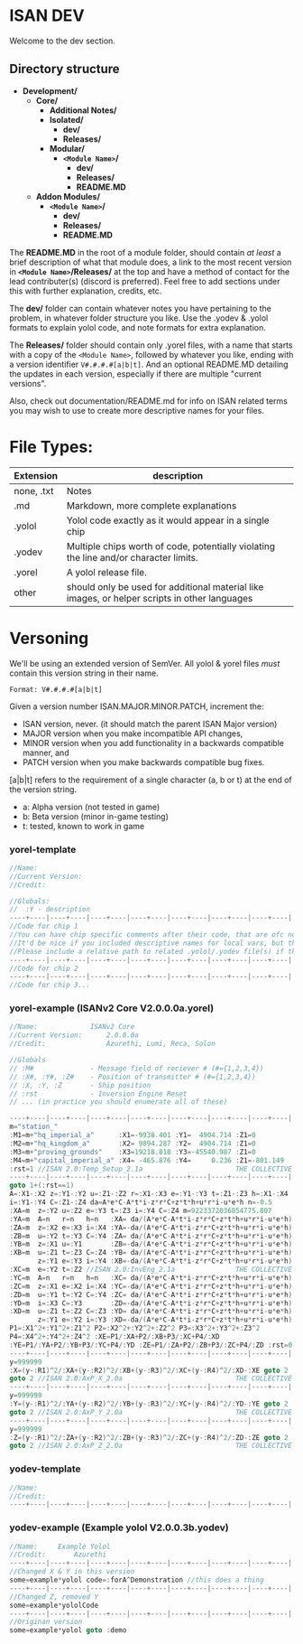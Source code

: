 # ISAN DEV

Welcome to the dev section.

## Directory structure

 - **Development/**
    - **Core/**
        - **Additional Notes/**
        - **Isolated/**
            - **dev/**
            - **Releases/**
        - **Modular/**
            - **`<Module Name>`/**
                - **dev/**
                - **Releases/**
                - **README.MD**
    - **Addon Modules/**
        - **`<Module Name>`/**
            - **dev/**
            - **Releases/**
            - **README.MD**

The **README.MD** in the root of a module folder, should contain *at least* a brief description of what that module does, a link to the most recent version in **`<Module Name>`/Releases/** at the top and have a method of contact for the lead contributer(s) (discord is preferred). Feel free to add sections under this with further explanation, credits, etc.

The **dev/** folder can contain whatever notes you have pertaining to the problem, in whatever folder structure you like. Use the .yodev & .yolol formats to explain yolol code, and note formats for extra explanation.

The **Releases/** folder should contain only .yorel files, with a name that starts with a copy of the `<Module Name>`, followed by whatever you like, ending with a version identifier `V#.#.#.#[a|b|t]`. And an optional README.MD detailing the updates in each version, especially if there are multiple "current versions". 

Also, check out documentation/README.md for info on ISAN related terms you may wish to use to create more descriptive names for your files.

# File Types:
Extension | description
-|-
none, .txt| Notes
.md | Markdown, more complete explanations
.yolol | Yolol code exactly as it would appear in a single chip
.yodev | Multiple chips worth of code, potentially violating the line and/or character limits.
.yorel| A yolol release file.
other | should only be used for additional material like images, or helper scripts in other languages

# Versoning

We'll be using an extended version of SemVer. All yolol & yorel files *must* contain this version string in their name.

```
Format: V#.#.#.#[a|b|t]
```
Given a version number ISAN.MAJOR.MINOR.PATCH, increment the:

- ISAN version, never. (it should match the parent ISAN Major version)
- MAJOR version when you make incompatible API changes,
- MINOR version when you add functionality in a backwards compatible manner, and
- PATCH version when you make backwards compatible bug fixes.

[a|b|t] refers to the requirement of a single character (a, b or t) at the end of the version string. 
 - a: Alpha version (not tested in game)
 - b: Beta version  (minor in-game testing)
 - t: tested, known to work in game

### yorel-template

```c
//Name: 
//Current Version: 
//Credit: 

//Globals:
//  :Y - description
----+----|----+----|----+----|----+----|----+----|----+----|----+----|
//Code for chip 1
//You can have chip specific comments after their code, that are ofc not mandatory to copy
//It'd be nice if you included descriptive names for local vars, but that's not nessesary
//Please include a relative path to related .yolol/.yodev file(s) if they exist
----+----|----+----|----+----|----+----|----+----|----+----|----+----|
//Code for chip 2
----+----|----+----|----+----|----+----|----+----|----+----|----+----|
//Code for chip 3...
```
### yorel-example (ISANv2 Core V2.0.0.0a.yorel)
```c
//Name:             ISANv2 Core
//Current Version:      2.0.0.0a
//Credit:               Azurethi, Lumi, Reca, Solon

//Globals
// :M#              - Message field of reciever # (#={1,2,3,4})
// :X#, :Y#, :Z#    - Position of transmitter # (#={1,2,3,4})
// :X, :Y, :Z       - Ship position
// :rst             - Inversion Engine Reset
// ... (in practice you should enumerate all of these)

----+----|----+----|----+----|----+----|----+----|----+----|----+----|
m="station_"
:M1=m+"hq_imperial_a"      :X1=-9938.401 :Y1=  4904.714 :Z1=0
:M2=m+"hq_kingdom_a"       :X2= 9894.287 :Y2=  4904.714 :Z1=0
:M3=m+"proving_grounds"    :X3=19218.818 :Y3=-45540.987 :Z1=0
:M4=m+"capital_imperial_a" :X4= -465.876 :Y4=     0.236 :Z1=-801.149
:rst=1 //ISAN 2.0:Temp_Setup_2.1a                       THE COLLECTIVE
----+----|----+----|----+----|----+----|----+----|----+----|----+----|
goto 1+(:rst==1)
A=:X1-:X2 z=:Y1-:Y2 u=:Z1-:Z2 r=:X1-:X3 e=:Y1-:Y3 t=:Z1-:Z3 h=:X1-:X4
i=:Y1-:Y4 C=:Z1-:Z4 da=A*e*C-A*t*i-z*r*C+z*t*h+u*r*i-u*e*h n=-0.5
:XA=m  z=:Y2 u=:Z2 e=:Y3 t=:Z3 i=:Y4 C=:Z4 m=9223372036854775.807
:YA=m  A=n   r=n   h=n   :XA= da/(A*e*C-A*t*i-z*r*C+z*t*h+u*r*i-u*e*h)
:ZA=m  z=:X2 e=:X3 i=:X4 :YA=-da/(A*e*C-A*t*i-z*r*C+z*t*h+u*r*i-u*e*h)
:ZB=m  u=:Y2 t=:Y3 C=:Y4 :ZA= da/(A*e*C-A*t*i-z*r*C+z*t*h+u*r*i-u*e*h)
:YB=m  z=:X1 u=:Y1       :ZB=-da/(A*e*C-A*t*i-z*r*C+z*t*h+u*r*i-u*e*h)
:XB=m  u=:Z1 t=:Z3 C=:Z4 :YB= da/(A*e*C-A*t*i-z*r*C+z*t*h+u*r*i-u*e*h)
       z=:Y1 e=:Y3 i=:Y4 :XB=-da/(A*e*C-A*t*i-z*r*C+z*t*h+u*r*i-u*e*h)
:XC=m  e=:Y2 t=:Z2 //ISAN 2.0:InvEng_2.1a               THE COLLECTIVE
:YC=m  A=n   r=n   h=n   :XC= da/(A*e*C-A*t*i-z*r*C+z*t*h+u*r*i-u*e*h)
:ZC=m  z=:X1 e=:X2 i=:X4 :YC=-da/(A*e*C-A*t*i-z*r*C+z*t*h+u*r*i-u*e*h)
:ZD=m  u=:Y1 t=:Y2 C=:Y4 :ZC= da/(A*e*C-A*t*i-z*r*C+z*t*h+u*r*i-u*e*h)
:YD=m  i=:X3 C=:Y3       :ZD=-da/(A*e*C-A*t*i-z*r*C+z*t*h+u*r*i-u*e*h)
:XD=m  u=:Z1 t=:Z2 C=:Z3 :YD= da/(A*e*C-A*t*i-z*r*C+z*t*h+u*r*i-u*e*h)
       z=:Y1 e=:Y2 i=:Y3 :XD=-da/(A*e*C-A*t*i-z*r*C+z*t*h+u*r*i-u*e*h)
P1=:X1^2+:Y1^2+:Z1^2 P2=:X2^2+:Y2^2+:Z2^2 P3=:X3^2+:Y3^2+:Z3^2
P4=:X4^2+:Y4^2+:Z4^2 :XE=P1/:XA+P2/:XB+P3/:XC+P4/:XD
:YE=P1/:YA+P2/:YB+P3/:YC+P4/:YD :ZE=P1/:ZA+P2/:ZB+P3/:ZC+P4/:ZD :rst=0
----+----|----+----|----+----|----+----|----+----|----+----|----+----|
y=999999
:X=(y-:R1)^2/:XA+(y-:R2)^2/:XB+(y-:R3)^2/:XC+(y-:R4)^2/:XD-:XE goto 2
goto 2 //ISAN 2.0:AxP_X_2.0a                            THE COLLECTIVE
----+----|----+----|----+----|----+----|----+----|----+----|----+----|
y=999999
:Y=(y-:R1)^2/:YA+(y-:R2)^2/:YB+(y-:R3)^2/:YC+(y-:R4)^2/:YD-:YE goto 2
goto 2 //ISAN 2.0:AxP_Y_2.0a                            THE COLLECTIVE
----+----|----+----|----+----|----+----|----+----|----+----|----+----|
y=999999
:Z=(y-:R1)^2/:ZA+(y-:R2)^2/:ZB+(y-:R3)^2/:ZC+(y-:R4)^2/:ZD-:ZE goto 2
goto 2 //ISAN 2.0:AxP_Z_2.0a                            THE COLLECTIVE
```


### yodev-template

```c
//Name: 
//Credit: 
----+----|----+----|----+----|----+----|----+----|----+----|----+----|
```

### yodev-example (Example yolol V2.0.0.3b.yodev)
```c
//Name:     Example Yolol
//Credit:       Azurethi
----+----|----+----|----+----|----+----|----+----|----+----|----+----|
//Changed X & Y in this version
some=example*yolol code=:forA^Demonstration //this does a thing
----+----|----+----|----+----|----+----|----+----|----+----|----+----|
//Changed Z, removed Y
some=example*yololCode
----+----|----+----|----+----|----+----|----+----|----+----|----+----|
//Originan version
some=example*yolol goto :demo
```
